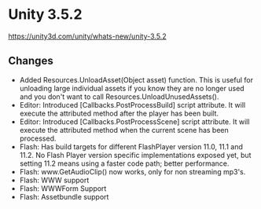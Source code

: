 # Unity 3.5.2
https://unity3d.com/unity/whats-new/unity-3.5.2

## Changes

<ul>
<li>Added Resources.UnloadAsset(Object asset) function. This is useful for unloading large individual assets if you know they are no longer used and you don't want to call Resources.UnloadUnusedAssets().</li>
<li>Editor: Introduced [Callbacks.PostProcessBuild] script attribute. It will execute the attributed method after the player has been built.</li>
<li>Editor: Introduced [Callbacks.PostProcessScene] script attribute. It will execute the attributed method when the current scene has been processed.</li>
<li>Flash: Has build targets for different FlashPlayer version 11.0, 11.1 and 11.2. No Flash Player version specific implementations exposed yet, but setting 11.2 means using a faster code path; better performance.</li>
<li>Flash: www.GetAudioClip() now works, only for non streaming mp3's.</li>
<li>Flash: WWW support</li>
<li>Flash: WWWForm Support</li>
<li>Flash: Assetbundle support</li>
</ul>
